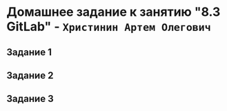 # Домашнее задание к занятию "8.3 GitLab" - `Христинин Артем Олегович`

## Задание 1



## Задание 2

 


## Задание 3




